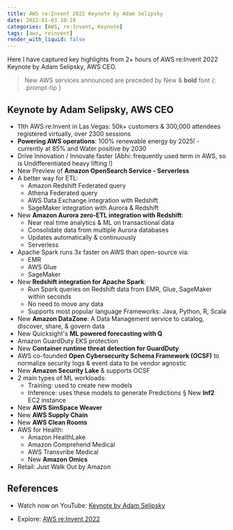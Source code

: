 ```yaml
---
title: AWS re:Invent 2022 Keynote by Adam Selipsky
date: 2022-01-03 10:10
categories: [AWS, re:Invent, Keynote]
tags: [aws, reinvent]
render_with_liquid: false
---
```


Here I have captured key highlights from 2+ hours of AWS re:Invent 2022 Keynote by Adam Selipsky, AWS CEO. 

> New AWS services announced are preceded by New &amp; **bold** font
{: .prompt-tip }

## Keynote by Adam Selipsky, AWS CEO

- 11th AWS re:Invent in Las Vegas: 50k+ customers &amp; 300,000 attendees registered virtually, over 2300 sessions
- **Powering AWS operations**: 100% renewable energy by 2025! - currently at 85% and Water positive by 2030
- Drive Innovation / Innovate faster (Abhi: frequently used term in AWS, so is Undifferentiated heavy lifting !)
- New Preview of **Amazon OpenSearch Service - Serverless**
- A better way for ETL:
    - Amazon Redshift Federated query
    - Athena Federated query
    - AWS Data Exchange integration with Redshift
    - SageMaker integration with Aurora &amp; Redshift
- New **Amazon Aurora zero-ETL integration with Redshift**:
    - Near real time analytics &amp; ML on transactional data
    - Consolidate data from multiple Aurora databases
    - Updates automatically &amp; continuously
    - Serverless
- Apache Spark runs 3x faster on AWS than open-source via:
    - EMR
    - AWS Glue
    - SageMaker
- New **Redshift integration for Apache Spark**:
    - Run Spark queries on Redshift data from EMR, Glue, SageMaker within seconds
    - No need to move any data
    - Supports most popular language Frameworks: Java, Python, R, Scala
- New **Amazon DataZone**: A Data Management service to catalog, discover, share, &amp; govern data
- New Quicksight's **ML powered forecasting with Q**
- Amazon GuardDuty EKS protection
- New **Container runtime threat detection for GuardDuty**
- AWS co-founded **Open Cybersecurity Schema Framework (OCSF)** to normalize security logs &amp; event data to be vendor agnostic
- New **Amazon Security Lake** &amp; supports OCSF
- 2 main types of ML workloads:
    - Training: used to create new models
    - Inference: uses these models to generate Predictions
        § New **Inf2** EC2 instance
- New **AWS SimSpace Weaver**
- New **AWS Supply Chain**
- New **AWS Clean Rooms**
- AWS for Health:
    - Amazon HealthLake
    - Amazon Comprehend Medical
    - AWS Transvribe Medical
    - New **Amazon Omics**
- Retail: Just Walk Out by Amazon

## References

- Watch now on YouTube: <a href="https://www.youtube.com/watch?v=Xus8C2s5K9A" target="_blank">Keynote by Adam Selipsky</a>

- Explore: <a href="https://reinvent.awsevents.com/keynotes/?trk=direct" target="_blank">AWS re:Invent 2022</a>
